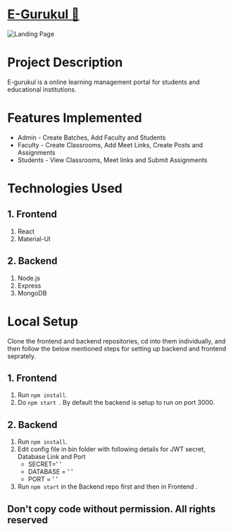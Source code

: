 # [E-Gurukul 🔗](https://www.e-gurukul.netlify.app/)


![Landing Page](https://i.ibb.co/ypW6pJc/Screenshot-from-2021-11-15-20-37-34.png)

# Project Description

E-gurukul is a online learning management portal for students and educational institutions.


# Features Implemented

   - Admin - Create Batches, Add Faculty and Students 
   - Faculty - Create Classrooms, Add Meet Links, Create Posts and Assignments
   - Students - View Classrooms, Meet links and Submit Assignments

 
# Technologies Used

## 1. Frontend

1. React
2. Material-UI

## 2. Backend

1. Node.js
2. Express
3. MongoDB

# Local Setup

Clone the frontend and backend repositories, cd into them individually, and then follow the below mentioned steps for setting up backend and frontend seprately.

## 1. Frontend

1. Run `npm install`.
2. Do `npm start `. By default the backend is setup to run on port 3000.

## 2. Backend

1. Run `npm install`.
2. Edit config file in bin folder with following details for JWT secret, Database Link and Port
	- SECRET=' '
	- DATABASE = ' '
	- PORT = ' '
3. Run `npm start` in the Backend repo first and then in Frontend .

## Don't copy code without permission. All rights reserved
